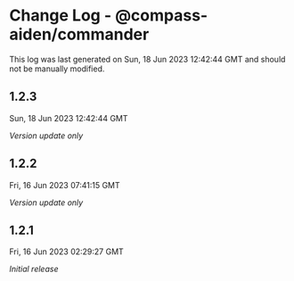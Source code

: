 # Change Log - @compass-aiden/commander

This log was last generated on Sun, 18 Jun 2023 12:42:44 GMT and should not be manually modified.

## 1.2.3

Sun, 18 Jun 2023 12:42:44 GMT

_Version update only_

## 1.2.2

Fri, 16 Jun 2023 07:41:15 GMT

_Version update only_

## 1.2.1

Fri, 16 Jun 2023 02:29:27 GMT

_Initial release_
